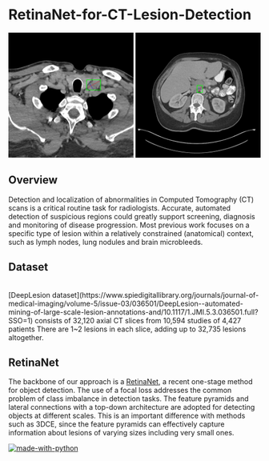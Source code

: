 # RetinaNet-for-CT-Lesion-Detection


<p  align="middle">
  <img src="./resource/example1.png" width="250" />
  <img src="./resource/example2.png" width="250" /> 
</p>


## Overview
Detection and localization of abnormalities in Computed Tomography (CT)
scans is a critical routine task for radiologists. Accurate, automated detection
of suspicious regions could greatly support screening, diagnosis and monitoring
of disease progression. Most previous work focuses on a specific type of lesion
within a relatively constrained (anatomical) context, such as lymph nodes, lung
nodules and brain microbleeds. 

## Dataset
<br>
[DeepLesion dataset](https://www.spiedigitallibrary.org/journals/journal-of-medical-imaging/volume-5/issue-03/036501/DeepLesion--automated-mining-of-large-scale-lesion-annotations-and/10.1117/1.JMI.5.3.036501.full?SSO=1) consists of 32,120 axial CT slices from 10,594 studies of 4,427 patients There are 1~2 lesions in each slice, adding up to 32,735 lesions altogether.

## RetinaNet
The backbone of our approach is a [RetinaNet](https://arxiv.org/pdf/1708.02002.pdf), a recent one-stage method
for object detection. The use of a focal loss addresses the common problem of
class imbalance in detection tasks. The feature pyramids and lateral connections
with a top-down architecture are adopted for detecting objects at different
scales. This is an important difference with methods such as 3DCE, since the feature pyramids can effectively capture information about lesions of varying
sizes including very small ones.

[![made-with-python](https://img.shields.io/badge/Made%20with-Python-1f425f.svg)](https://www.python.org/)


